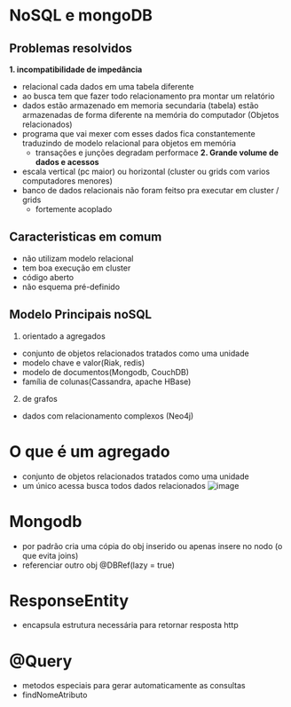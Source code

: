 # NoSQL e mongoDB
## Problemas resolvidos
**1. incompatibilidade de impedância**
  - relacional cada dados em uma tabela diferente
  - ao busca tem que fazer todo relacionamento pra montar um relatório
  - dados estão armazenado em memoria secundaria (tabela) estão armazenadas de forma diferente na memória do computador (Objetos relacionados)
  - programa que vai mexer com esses dados fica constantemente traduzindo de modelo relacional para objetos em memória
    - transações e junções degradam performace
**2. Grande volume de dados e acessos**
  - escala vertical (pc maior) ou horizontal (cluster ou grids com varios computadores menores)
  - banco de dados relacionais não foram feitso pra executar em cluster / grids
    - fortemente acoplado
## Caracteristicas em comum
- não utilizam modelo relacional
- tem boa execução em cluster
- código aberto
- não esquema pré-definido

## Modelo Principais noSQL
1. orientado a agregados
  - conjunto de objetos relacionados tratados como uma unidade
  - modelo chave e valor(Riak, redis)
  - modelo de documentos(Mongodb, CouchDB)
  - família de colunas(Cassandra, apache HBase)
2. de grafos
  - dados com relacionamento complexos (Neo4j)

# O que é um agregado
- conjunto de objetos relacionados tratados como uma unidade
- um único acessa busca todos dados relacionados
![image](https://gist.github.com/assets/89431704/dcc18ff2-22dc-4928-99ec-5f0136a58414)

# Mongodb
- por padrão cria uma cópia do obj inserido ou apenas insere no nodo (o que evita joins)
- referenciar outro obj @DBRef(lazy = true)

# ResponseEntity
- encapsula estrutura necessária para retornar resposta http

# @Query
- metodos especiais para gerar automaticamente as consultas
- findNomeAtributo
